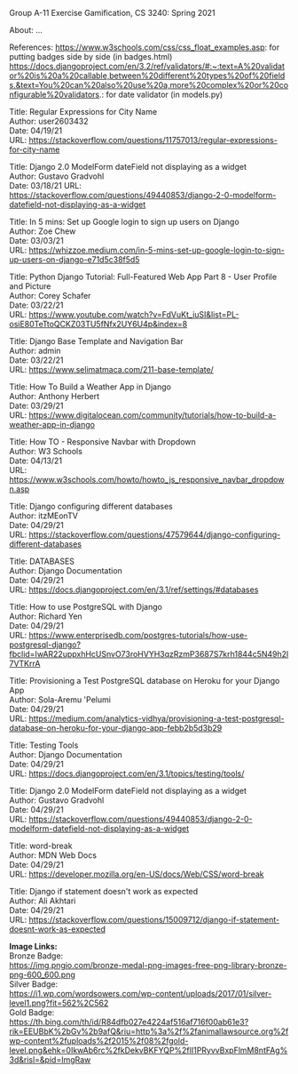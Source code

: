 Group A-11 Exercise Gamification, CS 3240: Spring 2021

About: 
...

References:
https://www.w3schools.com/css/css_float_examples.asp: for putting badges side by side (in badges.html)
https://docs.djangoproject.com/en/3.2/ref/validators/#:~:text=A%20validator%20is%20a%20callable,between%20different%20types%20of%20fields.&text=You%20can%20also%20use%20a,more%20complex%20or%20configurable%20validators.: for date validator (in models.py)


Title: Regular Expressions for City Name <br>
Author: user2603432 <br>
Date: 04/19/21 <br>
URL: https://stackoverflow.com/questions/11757013/regular-expressions-for-city-name <br>

Title: Django 2.0 ModelForm dateField not displaying as a widget <br>
Author: Gustavo Gradvohl <br>
Date: 03/18/21
URL: https://stackoverflow.com/questions/49440853/django-2-0-modelform-datefield-not-displaying-as-a-widget <br>

Title: In 5 mins: Set up Google login to sign up users on Django <br>
Author: Zoe Chew <br>
Date: 03/03/21 <br>
URL: https://whizzoe.medium.com/in-5-mins-set-up-google-login-to-sign-up-users-on-django-e71d5c38f5d5 <br>

Title: Python Django Tutorial: Full-Featured Web App Part 8 - User Profile and Picture <br>
Author: Corey Schafer <br>
Date: 03/22/21 <br>
URL: https://www.youtube.com/watch?v=FdVuKt_iuSI&list=PL-osiE80TeTtoQCKZ03TU5fNfx2UY6U4p&index=8 <br>

Title: Django Base Template and Navigation Bar <br>
Author: admin <br>
Date: 03/22/21 <br>
URL: https://www.selimatmaca.com/211-base-template/ <br>

Title: How To Build a Weather App in Django <br>
Author: Anthony Herbert <br>
Date: 03/29/21 <br>
URL: https://www.digitalocean.com/community/tutorials/how-to-build-a-weather-app-in-django <br>

Title: How TO - Responsive Navbar with Dropdown <br>
Author: W3 Schools <br>
Date: 04/13/21 <br>
URL: https://www.w3schools.com/howto/howto_js_responsive_navbar_dropdown.asp <br>

Title: Django configuring different databases <br>
Author: itzMEonTV <br>
Date: 04/29/21 <br>
URL: https://stackoverflow.com/questions/47579644/django-configuring-different-databases <br>

Title: DATABASES <br>
Author: Django Documentation <br>
Date: 04/29/21 <br>
URL: https://docs.djangoproject.com/en/3.1/ref/settings/#databases <br>

Title: How to use PostgreSQL with Django <br>
Author: Richard Yen <br>
Date: 04/29/21 <br>
URL: https://www.enterprisedb.com/postgres-tutorials/how-use-postgresql-django?fbclid=IwAR22uppxhHcUSnvO73roHVYH3qzRzmP3687S7krh1844c5N49h2l7VTKrrA <br>

Title: Provisioning a Test PostgreSQL database on Heroku for your Django App <br>
Author: Sola-Aremu 'Pelumi <br>
Date: 04/29/21 <br>
URL: https://medium.com/analytics-vidhya/provisioning-a-test-postgresql-database-on-heroku-for-your-django-app-febb2b5d3b29 <br>

Title: Testing Tools <br>
Author: Django Documentation <br>
Date: 04/29/21 <br>
URL: https://docs.djangoproject.com/en/3.1/topics/testing/tools/ <br>

Title: Django 2.0 ModelForm dateField not displaying as a widget <br>
Author: Gustavo Gradvohl <br>
Date: 04/29/21 <br>
URL: https://stackoverflow.com/questions/49440853/django-2-0-modelform-datefield-not-displaying-as-a-widget <br>

Title: word-break <br>
Author: MDN Web Docs <br>
Date: 04/29/21 <br>
URL: https://developer.mozilla.org/en-US/docs/Web/CSS/word-break <br>

Title: Django if statement doesn't work as expected <br>
Author: Ali Akhtari <br>
Date: 04/29/21 <br>
URL: https://stackoverflow.com/questions/15009712/django-if-statement-doesnt-work-as-expected <br>

<b>Image Links:</b> <br>
Bronze Badge: <br>
https://img.pngio.com/bronze-medal-png-images-free-png-library-bronze-png-600_600.png <br>
Silver Badge: <br>
https://i1.wp.com/wordsowers.com/wp-content/uploads/2017/01/silver-level1.png?fit=562%2C562 <br>
Gold Badge: <br>
https://th.bing.com/th/id/R84dfb027e4224af516af716f00ab61e3?rik=EEUBbK%2bGv%2b9afQ&riu=http%3a%2f%2fanimallawsource.org%2fwp-content%2fuploads%2f2015%2f08%2fgold-level.png&ehk=0IkwAb6rc%2fkDekvBKFYQP%2flI1PRyvvBxpFlmM8ntFAg%3d&risl=&pid=ImgRaw
